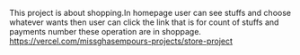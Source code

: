 This project is about shopping.In homepage user can see stuffs and choose whatever wants then user can click the link that is for count of stuffs and payments number these operation are in shoppage.
https://vercel.com/missghasempours-projects/store-project
